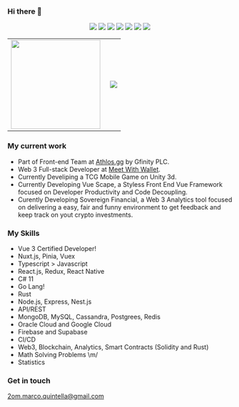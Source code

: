### Hi there 👋

<!--   my-icons -->
<p align="center">
    <a href="https://vuejs.org/"><img src="https://img.shields.io/badge/Vue-v3.3-42b883"></a>
    <a href="https://v2.vuejs.org/"><img src="https://img.shields.io/badge/Vue-v2.7-42b883"></a>
    <a href="https://unity.com/pt/products/unity-engine"><img src="https://img.shields.io/badge/Unity-2022.3.8f1-000000"></a>
    <a href="https://learn.microsoft.com/pt-br/dotnet/csharp/whats-new/csharp-11"><img src="https://img.shields.io/badge/C%23-v11-75b6e7"></a>
    <a href="https://www.typescriptlang.org/"><img src="https://img.shields.io/badge/TS-v5.2-3178c6"></a>
    <a href="https://nestjs.com/"><img src="https://img.shields.io/badge/Nest.js-v10.2-ed2945"></a>
    <a href="https://nodejs.org/"><img src="https://img.shields.io/badge/Node.js-v20-026e00"></a>
</p>

<center>
  <table>
    <tr>
      <td><img align="left" height="200px" src="https://github-readme-stats.vercel.app/api/top-langs/?username=marco-quintella&layout=compact&theme=radical" /></td>
      <td><img align='right' eight="200px" src="https://github-readme-stats.vercel.app/api?username=marco-quintella&show_icons=true&theme=radical"></td>
    </tr>
  </table>
</center>

### My current work
- Part of Front-end Team at [Athlos.gg](https://athlos.gg/) by Gfinity PLC.
- Web 3 Full-stack Developer at [Meet With Wallet](https://meetwithwallet.xyz/).
- Currently Develiping a TCG Mobile Game on Unity 3d.
- Currently Developing Vue Scape, a Styless Front End Vue Framework focused on Developer Productivity and Code Decoupling.
- Curently Developing Sovereign Financial, a Web 3 Analytics tool focused on delivering a easy, fair and funny environment to get feedback and keep track on yout crypto investments.

### My Skills
- Vue 3 Certified Developer!
- Nuxt.js, Pinia, Vuex
- Typescript > Javascript
- React.js, Redux, React Native
- C# 11
- Go Lang!
- Rust
- Node.js, Express, Nest.js
- API/REST
- MongoDB, MySQL, Cassandra, Postgrees, Redis
- Oracle Cloud and Google Cloud
- Firebase and Supabase
- CI/CD
- Web3, Blockchain, Analytics, Smart Contracts (Solidity and Rust)
- Math Solving Problems \m/
- Statistics

### Get in touch
2om.marco.quintella@gmail.com

<!--
**marco-quintella/marco-quintella** is a ✨ _special_ ✨ repository because its `README.md` (this file) appears on your GitHub profile.

Here are some ideas to get you started:

- 🔭 I’m currently working on ...
- 🌱 I’m currently learning ...
- 👯 I’m looking to collaborate on ...
- 🤔 I’m looking for help with ...
- 💬 Ask me about ...
- 📫 How to reach me: ...
- 😄 Pronouns: ...
- ⚡ Fun fact: ...
-->
